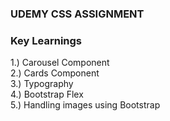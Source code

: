 ### UDEMY CSS ASSIGNMENT

### Key Learnings

1.) Carousel Component <br>
2.) Cards Component <br>
3.) Typography <br>
4.) Bootstrap Flex <br>
5.) Handling images using Bootstrap
